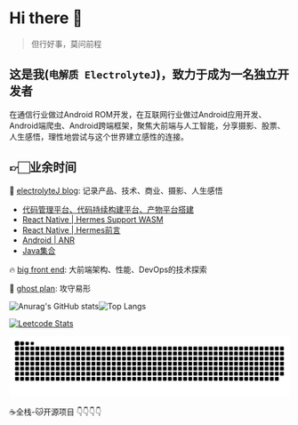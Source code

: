 # Hi there 👋

> 但行好事，莫问前程

## 这是我(`电解质 ElectrolyteJ`)，致力于成为一名独立开发者

在通信行业做过Android ROM开发，在互联网行业做过Android应用开发、Android端爬虫、Android跨端框架，聚焦大前端与人工智能，分享摄影、股票、人生感悟，理性地尝试与这个世界建立感性的连接。

## 👉🏻业余时间

📒 [electrolyteJ blog](https://electrolyteJ.github.io/blog): 记录产品、技术、商业、摄影、人生感悟

<!-- BLOG-POST-LIST:START -->
- [代码管理平台、代码持续构建平台、产物平台搭建](https://electrolyteJ.github.io/blog//2024-08-16/tools-devops-code)
- [React Native |  Hermes Support WASM](https://electrolyteJ.github.io/blog//2024-05-14/hermes-wasm)
- [React Native |  Hermes前言](https://electrolyteJ.github.io/blog//2024-05-12/hermes-foreword)
- [Android | ANR](https://electrolyteJ.github.io/blog//2024-04-22/android-anr)
- [Java集合](https://electrolyteJ.github.io/blog//2024-04-11/java-collections)
<!-- BLOG-POST-LIST:END -->

🔥 [big front end](https://github.com/big-frontend): 大前端架构、性能、DevOps的技术探索

👻 [ghost plan](https://github.com/ghost-plan):  攻守易形

![Anurag's GitHub stats](https://github-readme-stats.vercel.app/api?username=electrolyteJ&count_private=true&show_icons=true&include_all_commits=true&hide_border=true&text_color=777&bg_color=00000000)![Top Langs](https://github-readme-stats.vercel.app/api/top-langs/?username=electrolyteJ&hide=scss,css,less,html&layout=compact&hide_title=true&hide_border=true&langs_count=8&bg_color=00000000&text_color=777)

[![Leetcode Stats](https://leetcard.jacoblin.cool/electrolyteJ?site=cn&theme=dark&border=0)](https://leetcode.cn/u/electrolytej/)


![snka](https://github.com/electrolyteJ/electrolyteJ/blob/main/assets/github-contribution-grid-snake.svg)

<!-- [![Readme Card](https://github-readme-stats.vercel.app/api/pin/?username=electrolyteJ&repo=github-readme-stats&show_owner=true)](https://github.com/electrolyteJ/github-readme-stats) -->

☕️全栈-🐱开源项目 👇👇👇👇
<!--   - 🚀[bundles-assembler](https://github.com/electrolyteJ/bundles-assembler)：组件化的脚手架工程，通过图形化界面交互可以管理模块是否参与编译，是否源码编译，是否二进制编译，这样大大提高了构建速度
  - 👻[padb](https://github.com/ghost-plan/padb)：用python3封装丰富的操作设备和伪造设备信息的指令，且提供易于扩展的命令行框架
  - ♓[pisces](https://github.com/big-frontend/pisces)：大前端项目实践
  - 🌏[super-retrofit](https://github.com/electrolyteJ/super-retrofit)：让Retrofit自由选择网络库，而不只是OkHttp这一种选择 -->



<!-- <details>
<summary>
  📒电解质blog
</summary>
  


</details> -->

